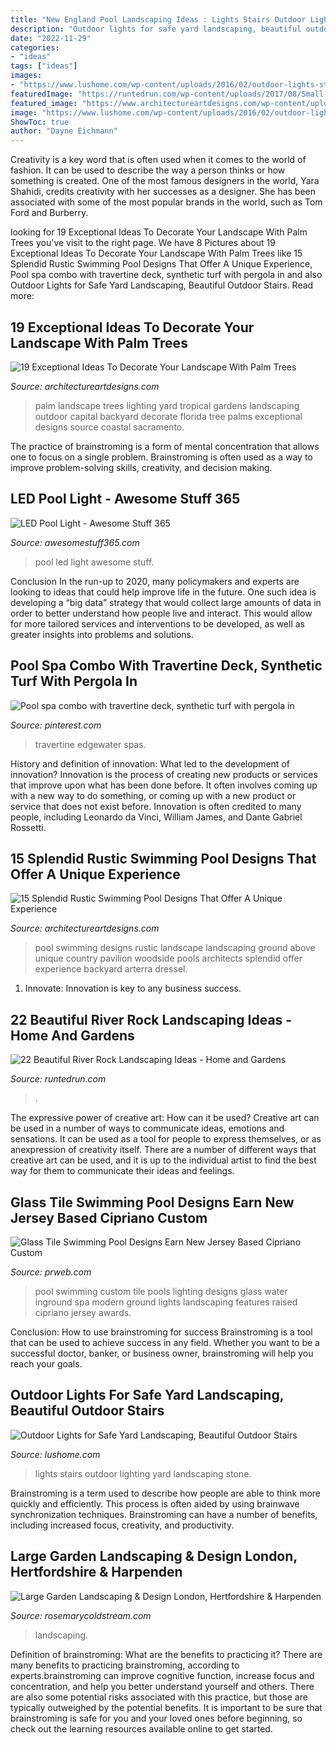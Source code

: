 ```yaml
---
title: "New England Pool Landscaping Ideas : Lights Stairs Outdoor Lighting Yard Landscaping Stone"
description: "Outdoor lights for safe yard landscaping, beautiful outdoor stairs"
date: "2022-11-29"
categories:
- "ideas"
tags: ["ideas"]
images:
- "https://www.lushome.com/wp-content/uploads/2016/02/outdoor-lights-stairs-modern-lighting-ideas-8.jpg"
featuredImage: "https://runtedrun.com/wp-content/uploads/2017/08/Small-decoration-with-bridge-and-river-bed.png"
featured_image: "https://www.architectureartdesigns.com/wp-content/uploads/2015/02/15-Splendid-Rustic-Swimming-Pool-Designs-That-Offer-A-Unique-Experience-13-630x416.jpg"
image: "https://www.lushome.com/wp-content/uploads/2016/02/outdoor-lights-stairs-modern-lighting-ideas-8.jpg"
ShowToc: true
author: "Dayne Eichmann"
---
```



Creativity is a key word that is often used when it comes to the world of fashion. It can be used to describe the way a person thinks or how something is created. One of the most famous designers in the world, Yara Shahidi, credits creativity with her successes as a designer. She has been associated with some of the most popular brands in the world, such as Tom Ford and Burberry.

	

		
looking for 19 Exceptional Ideas To Decorate Your Landscape With Palm Trees you've visit to the right page. We have 8 Pictures about 19 Exceptional Ideas To Decorate Your Landscape With Palm Trees like 15 Splendid Rustic Swimming Pool Designs That Offer A Unique Experience, Pool spa combo with travertine deck, synthetic turf with pergola in and also Outdoor Lights for Safe Yard Landscaping, Beautiful Outdoor Stairs. Read more:
		
    
## 19 Exceptional Ideas To Decorate Your Landscape With Palm Trees

<img loading=lazy src="https://www.architectureartdesigns.com/wp-content/uploads/2016/06/1-44-630x473.jpg" onerror="this.onerror=null;this.src='https://tse2.mm.bing.net/th?id=OIP.TVLY9FufzK3l5vlFEwDA7wHaFj&amp;pid=15.1';" alt="19 Exceptional Ideas To Decorate Your Landscape With Palm Trees">

_Source: architectureartdesigns.com_

>palm landscape trees lighting yard tropical gardens landscaping outdoor capital backyard decorate florida tree palms exceptional designs source coastal sacramento. 

	

The practice of brainstroming is a form of mental concentration that allows one to focus on a single problem. Brainstroming is often used as a way to improve problem-solving skills, creativity, and decision making.

    
## LED Pool Light - Awesome Stuff 365

<img loading=lazy src="https://awesomestuff365.com/wp-content/uploads/2016/03/ledpool-lights2.jpg" onerror="this.onerror=null;this.src='https://tse2.mm.bing.net/th?id=OIP.Fi-VLtZEBLOK0T1oZVZm_AHaD6&amp;pid=15.1';" alt="LED Pool Light - Awesome Stuff 365">

_Source: awesomestuff365.com_

>pool led light awesome stuff. 

	

Conclusion
In the run-up to 2020, many policymakers and experts are looking to ideas that could help improve life in the future. One such idea is developing a “big data” strategy that would collect large amounts of data in order to better understand how people live and interact. This would allow for more tailored services and interventions to be developed, as well as greater insights into problems and solutions.

    
## Pool Spa Combo With Travertine Deck, Synthetic Turf With Pergola In

<img loading=lazy src="https://i.pinimg.com/736x/63/a9/b2/63a9b2d04a416d0a11e585d7b7637520.jpg" onerror="this.onerror=null;this.src='https://tse2.mm.bing.net/th?id=OIP.3CdY3qt9a4SsAakuwO9CNAHaE8&amp;pid=15.1';" alt="Pool spa combo with travertine deck, synthetic turf with pergola in">

_Source: pinterest.com_

>travertine edgewater spas. 

	

History and definition of innovation: What led to the development of innovation?
Innovation is the process of creating new products or services that improve upon what has been done before. It often involves coming up with a new way to do something, or coming up with a new product or service that does not exist before. Innovation is often credited to many people, including Leonardo da Vinci, William James, and Dante Gabriel Rossetti.

    
## 15 Splendid Rustic Swimming Pool Designs That Offer A Unique Experience

<img loading=lazy src="https://www.architectureartdesigns.com/wp-content/uploads/2015/02/15-Splendid-Rustic-Swimming-Pool-Designs-That-Offer-A-Unique-Experience-13-630x416.jpg" onerror="this.onerror=null;this.src='https://tse2.mm.bing.net/th?id=OIP.85Y77qRRKTSNG0RNnNTEogHaE4&amp;pid=15.1';" alt="15 Splendid Rustic Swimming Pool Designs That Offer A Unique Experience">

_Source: architectureartdesigns.com_

>pool swimming designs rustic landscape landscaping ground above unique country pavilion woodside pools architects splendid offer experience backyard arterra dressel. 

	

1. Innovate: Innovation is key to any business success.

    
## 22 Beautiful River Rock Landscaping Ideas - Home And Gardens

<img loading=lazy src="https://runtedrun.com/wp-content/uploads/2017/08/Small-decoration-with-bridge-and-river-bed.png" onerror="this.onerror=null;this.src='https://tse1.mm.bing.net/th?id=OIP.4m0UOGQW2sA0PmzSJnTFJQAAAA&amp;pid=15.1';" alt="22 Beautiful River Rock Landscaping Ideas - Home and Gardens">

_Source: runtedrun.com_

>. 

	

The expressive power of creative art: How can it be used?
Creative art can be used in a number of ways to communicate ideas, emotions and sensations. It can be used as a tool for people to express themselves, or as anexpression of creativity itself. There are a number of different ways that creative art can be used, and it is up to the individual artist to find the best way for them to communicate their ideas and feelings.

    
## Glass Tile Swimming Pool Designs Earn New Jersey Based Cipriano Custom

<img loading=lazy src="http://ww1.prweb.com/prfiles/2010/11/15/278217/fiberopticwaterwalllighting.jpg" onerror="this.onerror=null;this.src='https://tse3.mm.bing.net/th?id=OIP.36UMbp9-1wP023LPgCS00AHaE8&amp;pid=15.1';" alt="Glass Tile Swimming Pool Designs Earn New Jersey Based Cipriano Custom">

_Source: prweb.com_

>pool swimming custom tile pools lighting designs glass water inground spa modern ground lights landscaping features raised cipriano jersey awards. 

	

Conclusion: How to use brainstroming for success
Brainstroming is a tool that can be used to achieve success in any field. Whether you want to be a successful doctor, banker, or business owner, brainstroming will help you reach your goals.

    
## Outdoor Lights For Safe Yard Landscaping, Beautiful Outdoor Stairs

<img loading=lazy src="https://www.lushome.com/wp-content/uploads/2016/02/outdoor-lights-stairs-modern-lighting-ideas-8.jpg" onerror="this.onerror=null;this.src='https://tse2.mm.bing.net/th?id=OIP.Qa5Ww0zukKnolixgy45lwgHaDt&amp;pid=15.1';" alt="Outdoor Lights for Safe Yard Landscaping, Beautiful Outdoor Stairs">

_Source: lushome.com_

>lights stairs outdoor lighting yard landscaping stone. 

	

Brainstroming is a term used to describe how people are able to think more quickly and efficiently. This process is often aided by using brainwave synchronization techniques. Brainstroming can have a number of benefits, including increased focus, creativity, and productivity.

    
## Large Garden Landscaping &amp; Design London, Hertfordshire &amp; Harpenden

<img loading=lazy src="https://www.rosemarycoldstream.com/wp-content/uploads/2019/10/Large-Gardens-09.jpg" onerror="this.onerror=null;this.src='https://tse2.mm.bing.net/th?id=OIP.jLgYbpTjkzG5JZ76RJ6xxgHaD3&amp;pid=15.1';" alt="Large Garden Landscaping &amp; Design London, Hertfordshire &amp; Harpenden">

_Source: rosemarycoldstream.com_

>landscaping. 

	

Definition of brainstroming: What are the benefits to practicing it?
There are many benefits to practicing brainstroming, according to experts.brainstroming can improve cognitive function, increase focus and concentration, and help you better understand yourself and others. There are also some potential risks associated with this practice, but those are typically outweighed by the potential benefits. It is important to be sure that brainstroming is safe for you and your loved ones before beginning, so check out the learning resources available online to get started.

